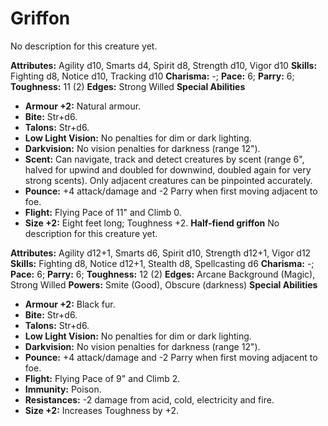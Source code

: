 # Griffon

No description for this creature yet.

**Attributes:** Agility d10, Smarts d4, Spirit d8, Strength d10, Vigor
d10
**Skills:** Fighting d8, Notice d10, Tracking d10
**Charisma:** -; **Pace:** 6; **Parry:** 6; **Toughness:** 11 (2)
**Edges:** Strong Willed
**Special Abilities**

- **Armour +2:** Natural armour.
- **Bite:** Str+d6.
- **Talons:** Str+d6.
- **Low Light Vision:** No penalties for dim or dark lighting.
- **Darkvision:** No vision penalties for darkness (range 12").
- **Scent:** Can navigate, track and detect creatures by scent (range
6", halved for upwind and doubled for downwind, doubled again for very
strong scents). Only adjacent creatures can be pinpointed accurately.
- **Pounce:** +4 attack/damage and -2 Parry when first moving adjacent
to foe.
- **Flight:** Flying Pace of 11" and Climb 0.
- **Size +2:** Eight feet long; Toughness +2.
**Half-fiend griffon**
No description for this creature yet.

**Attributes:** Agility d12+1, Smarts d6, Spirit d10, Strength d12+1,
Vigor d12
**Skills:** Fighting d8, Notice d12+1, Stealth d8, Spellcasting d6
**Charisma:** -; **Pace:** 6; **Parry:** 6; **Toughness:** 12 (2)
**Edges:** Arcane Background (Magic), Strong Willed
**Powers:** Smite (Good), Obscure (darkness)
**Special Abilities**

- **Armour +2:** Black fur.
- **Bite:** Str+d6.
- **Talons:** Str+d6.
- **Low Light Vision:** No penalties for dim or dark lighting.
- **Darkvision:** No vision penalties for darkness (range 12").
- **Pounce:** +4 attack/damage and -2 Parry when first moving adjacent
to foe.
- **Flight:** Flying Pace of 9" and Climb 2.
- **Immunity:** Poison.
- **Resistances:** -2 damage from acid, cold, electricity and fire.
- **Size +2:** Increases Toughness by +2.
